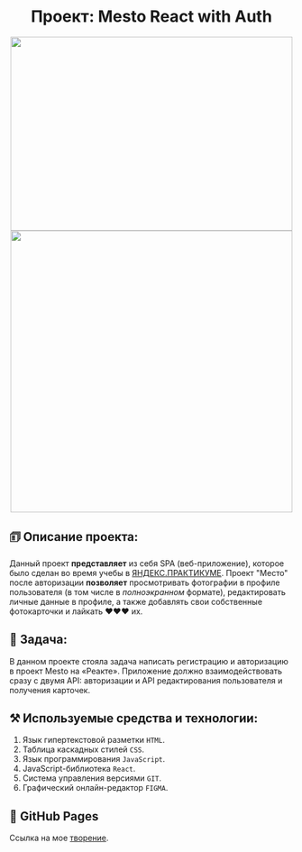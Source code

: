 <h1 align="center">Проект: Mesto React with Auth</h1>

<div align="center">
  <img width="500" height="344" src="https://user-images.githubusercontent.com/108746040/227481773-08fc4b74-6ce7-49c7-a55e-2db1180cde19.png" />
  <img width="500" src="https://user-images.githubusercontent.com/108746040/227482066-6e9f6f10-16ac-4eee-9378-0937bcfdfe36.png" />

</div>


## 🗊 Описание проекта:
Данный проект **представляет** из себя SPA (веб-приложение), которое было сделан во время учебы в [ЯНДЕКС.ПРАКТИКУМЕ](https://practicum.yandex.ru/ "Я Yandex.Practicum!"). Проект "Место" после авторизации **позволяет** просмотривать фотографии в профиле пользователя (в том числе в *полноэкранном* формате), редактировать личные данные в профиле, а также добавлять свои собственные фотокарточки и лайкать ♥♥♥ их.

## 📖 Задача:
В данном проекте стояла задача написать регистрацию и авторизацию в проект Mesto на «Реакте». Приложение должно взаимодействовать сразу с двумя API: авторизации и API редактирования пользователя и получения карточек.

## ⚒️ Используемые средства и технологии:
1. Язык гипертекстовой разметки ```HTML```.
2. Таблица каскадных стилей ```CSS```.
3. Язык программирования ```JavaScript```.
4. JavaScript-библиотека ```React```.
5. Система управления версиями ```GIT```.
6. Графический онлайн-редактор ```FIGMA```.

## 🔗 GitHub Pages
Ссылка на мое [творение](https://derton8.github.io/mesto/).
